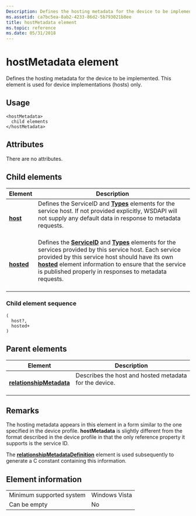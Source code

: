 ```yaml
---
Description: Defines the hosting metadata for the device to be implemented. This element is used for device implementations (hosts) only.
ms.assetid: ca7bc5ea-8ab2-4233-86d2-5b793021b8ee
title: hostMetadata element
ms.topic: reference
ms.date: 05/31/2018
---
```


# hostMetadata element

Defines the hosting metadata for the device to be implemented. This element is used for device implementations (hosts) only.

## Usage

``` syntax
<hostMetadata>
  child elements
</hostMetadata>
```

## Attributes

There are no attributes.

## Child elements



| Element                             | Description                                                                                                                                                                                                                                                                                                                                           |
|-------------------------------------|-------------------------------------------------------------------------------------------------------------------------------------------------------------------------------------------------------------------------------------------------------------------------------------------------------------------------------------------------------|
| [**host**](host.md)<br/>     | Defines the ServiceID and [**Types**](types.md) elements for the service host. If not provided explicitly, WSDAPI will not supply any default data in response to metadata requests.<br/> <br/>                                                                                                                                          |
| [**hosted**](hosted.md)<br/> | Defines the [**ServiceID**](serviceid.md) and [**Types**](types.md) elements for the services provided by this service host. Each service provided by this service host should have its own [**hosted**](hosted.md) element information to ensure that the service is published properly in responses to metadata requests.<br/> <br/> |



### Child element sequence

``` syntax
(
  host?, 
  hosted+
)
```

## Parent elements



| Element                                                         | Description                                                                   |
|-----------------------------------------------------------------|-------------------------------------------------------------------------------|
| [**relationshipMetadata**](relationshipmetadata.md)<br/> | Describes the host and hosted metadata for the device.<br/> <br/> |



## Remarks

The hosting metadata appears in this element in a form similar to the one specified in the device profile. **hostMetadata** is slightly different from the format described in the device profile in that the only reference property it supports is the service ID.

The [**relationshipMetadataDefinition**](relationshipmetadatadefinition.md) element is used subsequently to generate a C constant containing this information.

## Element information



|                                     |               |
|-------------------------------------|---------------|
| Minimum supported system<br/> | Windows Vista |
| Can be empty                        | No            |



 

 




